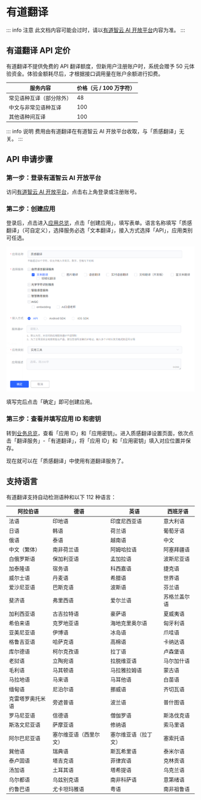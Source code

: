 # 有道翻译

::: info 注意
此文档内容可能会过时，请以[有道智云 AI 开放平台](https://ai.youdao.com/)内容为准。
:::

## 有道翻译 API 定价

有道翻译不提供免费的 API 翻译额度，但新用户注册账户时，系统会赠予 50 元体验资金。体验金额耗尽后，才根据接口调用量在账户余额进行扣费。

| 服务内容                 | 价格（元 / 100 万字符） |
| ------------------------ | ----------------------- |
| 常见语种互译（部分除外） | 48                      |
| 中文与非常见语种互译     | 100                     |
| 其他语种间互译           | 100                     |

::: info 说明
费用由有道翻译在有道智云 AI 开放平台收取，与「质感翻译」无关。
:::

## API 申请步骤

### 第一步：登录有道智云 AI 开放平台

访问[有道智云 AI 开放平台](https://ai.youdao.com/)，点击右上角登录或注册账号。

### 第二步：创建应用

登录后，点击进入[应用总览](https://ai.youdao.com/console/#/app-overview)，点击「创建应用」，填写表单。语言名称填写「质感翻译」（可自定义），选择服务必选「文本翻译」，接入方式选择「API」，应用类别可任选。

![创建应用](./img/youdao1.png)

填写完后点击「确定」即可创建应用。

### 第三步：查看并填写应用 ID 和密钥

转到[业务总览](https://ai.youdao.com/console/#/)，查看「应用 ID」和「应用密钥」。进入质感翻译设置页面，依次点击「翻译服务」-「有道翻译」，将「应用 ID」和「应用密钥」填入对应位置并保存。

现在就可以在「质感翻译」中使用有道翻译服务了。

## 支持语言

有道翻译支持自动检测语种和以下 112 种语言：

| 阿拉伯语         | 德语                   | 英语                 | 西班牙语     |
| ---------------- | ---------------------- | -------------------- | ------------ |
| 法语             | 印地语                 | 印度尼西亚语         | 意大利语     |
| 日语             | 韩语                   | 荷兰语               | 葡萄牙语     |
| 俄语             | 泰语                   | 越南语               | 中文         |
| 中文（繁体）     | 南非荷兰语             | 阿姆哈拉语           | 阿塞拜疆语   |
| 白俄罗斯语       | 保加利亚语             | 孟加拉语             | 波斯尼亚语   |
| 加泰隆语         | 宿务语                 | 科西嘉语             | 捷克语       |
| 威尔士语         | 丹麦语                 | 希腊语               | 世界语       |
| 爱沙尼亚语       | 巴斯克语               | 波斯语               | 芬兰语       |
| 斐济语           | 弗里西语               | 爱尔兰语             | 苏格兰盖尔语 |
| 加利西亚语       | 古吉拉特语             | 豪萨语               | 夏威夷语     |
| 希伯来语         | 克罗地亚语             | 海地克里奥尔语       | 匈牙利语     |
| 亚美尼亚语       | 伊博语                 | 冰岛语               | 爪哇语       |
| 格鲁吉亚语       | 哈萨克语               | 高棉语               | 卡纳达语     |
| 库尔德语         | 柯尔克孜语             | 拉丁语               | 卢森堡语     |
| 老挝语           | 立陶宛语               | 拉脱维亚语           | 马尔加什语   |
| 毛利语           | 马其顿语               | 马拉雅拉姆语         | 蒙古语       |
| 马拉地语         | 马来语                 | 马耳他语             | 白苗语       |
| 缅甸语           | 尼泊尔语               | 挪威语               | 齐切瓦语     |
| 克雷塔罗奥托米语 | 旁遮普语               | 波兰语               | 普什图语     |
| 罗马尼亚语       | 信德语                 | 僧伽罗语             | 斯洛伐克语   |
| 斯洛文尼亚语     | 萨摩亚语               | 修纳语               | 索马里语     |
| 阿尔巴尼亚语     | 塞尔维亚语（西里尔文） | 塞尔维亚语（拉丁文） | 塞索托语     |
| 巽他语           | 瑞典语                 | 斯瓦希里语           | 泰米尔语     |
| 泰卢固语         | 塔吉克语               | 菲律宾语             | 克林贡语     |
| 汤加语           | 土耳其语               | 塔希提语             | 乌克兰语     |
| 乌尔都语         | 乌兹别克语             | 南非科萨语           | 意第绪语     |
| 约鲁巴语         | 尤卡坦玛雅语           | 粤语                 | 南非祖鲁语   |
